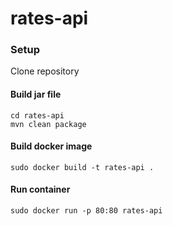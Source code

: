 # rates-api

### Setup

Clone repository

#### Build jar file

```shell
cd rates-api
mvn clean package
```

#### Build docker image
```shell
sudo docker build -t rates-api .
```

#### Run container
```shell
sudo docker run -p 80:80 rates-api
```
